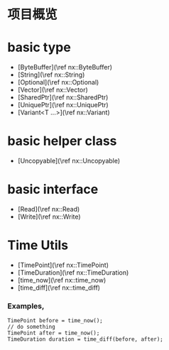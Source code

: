 # 项目概览

<!-- - [基本类型](\ref docs/basic_type.md) -->
# basic type
- [ByteBuffer](\ref nx::ByteBuffer)
- [String](\ref nx::String)
- [Optional<T>](\ref nx::Optional)
- [Vector<T>](\ref nx::Vector)
- [SharedPtr<T>](\ref nx::SharedPtr)
- [UniquePtr<T>](\ref nx::UniquePtr)
- [Variant<T ...>](\ref nx::Variant)

# basic helper class
- [Uncopyable](\ref nx::Uncopyable)

# basic interface
- [Read](\ref nx::Read)
- [Write](\ref nx::Write)

# Time Utils
- [TimePoint](\ref nx::TimePoint)
- [TimeDuration](\ref nx::TimeDuration)
- [time_now](\ref nx::time_now)
- [time_diff](\ref nx::time_diff)

### Examples,

```
TimePoint before = time_now();
// do something
TimePoint after = time_now();
TimeDuration duration = time_diff(before, after);
```